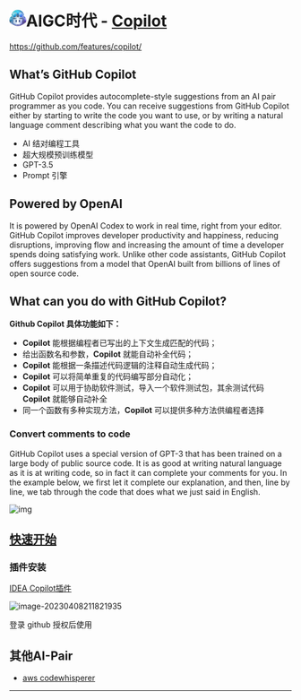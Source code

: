 # <img src="./assets/copilot-logo-large.svg" width=30 height=30 />AIGC时代 - [Copilot](https://plugins.jetbrains.com/plugin/17718-github-copilot)

https://github.com/features/copilot/

## What’s GitHub Copilot

GitHub Copilot provides autocomplete-style suggestions from an AI pair programmer as you code. You can receive suggestions from GitHub Copilot either by starting to write the code you want to use, or by writing a natural language comment describing what you want the code to do.

- AI 结对编程工具
- 超大规模预训练模型
- GPT-3.5
- Prompt 引擎
## Powered by OpenAI

It is powered by OpenAI Codex to work in real time, right from your editor. GitHub Copilot improves developer productivity and happiness, reducing disruptions, improving flow and increasing the amount of time a developer spends doing satisfying work.
Unlike other code assistants, GitHub Copilot offers suggestions from a model that OpenAI built from billions of lines of open source code.
## What can you do with GitHub Copilot?

**Github Copilot 具体功能如下：**

- **Copilot** 能根据编程者已写出的上下文生成匹配的代码；
- 给出函数名和参数，**Copilot** 就能自动补全代码；
- **Copilot** 能根据一条描述代码逻辑的注释自动生成代码；
- **Copilot** 可以将简单重复的代码编写部分自动化；
- **Copilot** 可以用于协助软件测试，导入一个软件测试包，其余测试代码 **Copilot** 就能够自动补全
- 同一个函数有多种实现方法，**Copilot** 可以提供多种方法供编程者选择
### Convert comments to code 

GitHub Copilot uses a special version of GPT-3 that has been trained on a large body of public source code. It is as good at writing natural language as it is at writing code, so in fact it can complete your comments for you. In the example below, we first let it complete our explanation, and then, line by line, we tab through the code that does what we just said in English.

![img](https://muyids.oss-cn-beijing.aliyuncs.com/img/214809520-9fa3cad7-841e-4062-8ac3-cf2b91d2795f.gif)

## [快速开始](https://docs.github.com/zh/copilot/getting-started-with-github-copilot)

### 插件安装

 [IDEA Copilot插件](https://plugins.jetbrains.com/plugin/17718-github-copilot)

![image-20230408211821935](https://muyids.oss-cn-beijing.aliyuncs.com/img/image-20230408211821935.png)

登录 github 授权后使用

## 其他AI-Pair

- [aws codewhisperer](https://aws.amazon.com/cn/codewhisperer/)

  

---

